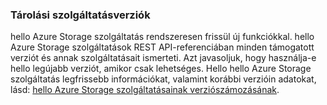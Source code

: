### <a name="storage-service-versions"></a>Tárolási szolgáltatásverziók
hello Azure Storage szolgáltatás rendszeresen frissül új funkciókkal. hello Azure Storage szolgáltatások REST API-referenciában minden támogatott verziót és annak szolgáltatásait ismerteti. Azt javasoljuk, hogy használja-e hello legújabb verziót, amikor csak lehetséges. Hello hello Azure Storage szolgáltatás legfrissebb információkat, valamint korábbi verzióin adatokat, lásd: [hello Azure Storage szolgáltatásainak verziószámozásának](https://msdn.microsoft.com/library/azure/dd894041.aspx).  


